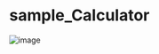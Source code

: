 # sample_Calculator

![image](https://github.com/muadhhaji320/sample_Calculator/assets/70546680/ebe680af-1a60-405d-8e09-626a30a32d5e)


